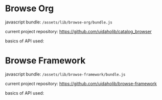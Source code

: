 # Browse Org

javascript bundle:
`/assets/lib/browse-org/bundle.js`

current project repository:
https://github.com/uidaholib/catalog_browser

basics of API used:

# Browse Framework

javascript bundle:
`/assets/lib/browse-framework/bundle.js`

current project repository:
https://github.com/uidaholib/browse-framework

basics of API used:
